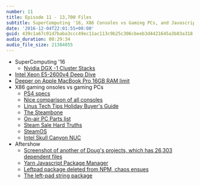 ```yaml
---
number: 11
title: Episode 11 - 13,700 Files
subtitle: SuperComputing '16, X86 Consoles vs Gaming PCs, and Javascript Package Management.
date: '2016-12-04T22:01:55+00:00'
guid: 439c1a67c01d7baba3ccc49ec11ac113c9b25c306cbeeb3d4421645a3b83a318
audio_duration: 00:29:34
audio_file_size: 21384055
---
```


* SuperComputing '16
  * [Nvidia DGX -1 Cluster Stacks](https://www.nextplatform.com/2016/11/14/nvidias-saturn-v-dgx-1-cluster-stacks/)
* [Intel Xeon E5-2600v4 Deep Dive](https://www.microway.com/knowledge-center-articles/detailed-specifications-of-the-intel-xeon-e5-2600v4-broadwell-ep-processors/)
* [Deeper on Apple MacBook Pro 16GB RAM limit](https://macdaddy.io/macbook-pro-limited-16gb-ram/)
* X86 gaming onsoles vs gaming PCs
  * [PS4 specs](https://en.wikipedia.org/wiki/PlayStation_4_technical_specifications#APU)
  * [Nice comparison of all consoles](http://www.gamespot.com/articles/console-specs-compared-ps4-pro-ps4-slim-xbox-one-s/1100-6443665/)
  * [Linus Tech Tips Holiday Buyer's Guide](https://www.youtube.com/watch?v=JLfUkjUaSdM)
  * [The Steambone](https://iainwallace.co.uk/2014/02/19/steambox/)
  * [On-air PC Parts list](https://uk.pcpartpicker.com/user/the_accidental/saved/MdTJxr)
  * [Steam Sale Hard Truths](http://i.imgur.com/LfKN3.png)
  * [SteamOS](https://en.wikipedia.org/wiki/SteamOS)
  * [Intel Skull Canyon NUC](http://www.intel.com/content/www/us/en/nuc/nuc-kit-nuc6i7kyk-features-configurations.html)
* Aftershow
  * [Screenshot of another of Doug's projects, which has 26,303 dependent files](/images/episodes/11/all-the-javascript-dependencies.png)
  * [Yarn Javascript Package Manager](https://code.facebook.com/posts/1840075619545360)
  * [Leftpad package deleted from NPM, chaos ensues](http://www.theregister.co.uk/2016/03/23/npm_left_pad_chaos/)
  * [The left-pad string package](https://www.npmjs.com/package/left-pad)

